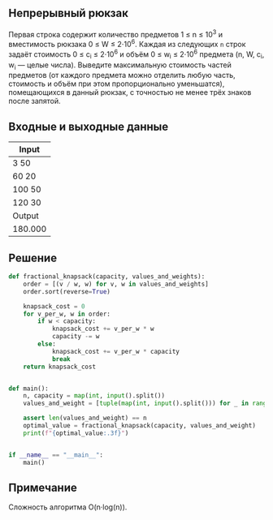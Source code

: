 ## Непрерывный рюкзак
Первая строка содержит количество предметов 1 ≤ n ≤ 10<sup>3</sup> и вместимость рюкзака 0 ≤ W ≤ 2⋅10<sup>6</sup>. Каждая из следующих `n` строк задаёт стоимость 0 ≤ c<sub>i</sub> ≤ 2⋅10<sup>6</sup> и объём 0 ≤ w<sub>i</sub> ≤ 2⋅10<sup>6</sup> предмета (n, W, c<sub>i</sub>, w<sub>i</sub> — целые числа). Выведите максимальную стоимость частей предметов (от каждого предмета можно отделить любую часть, стоимость и объём при этом пропорционально уменьшатся), помещающихся в данный рюкзак, с точностью не менее трёх знаков после запятой.
## Входные и выходные данные
| Input |
|---|
|3 50|
|60 20|
|100 50|
|120 30|
|Output|
|180.000|
## Решение
```python
def fractional_knapsack(capacity, values_and_weights):
    order = [(v / w, w) for v, w in values_and_weights]
    order.sort(reverse=True)

    knapsack_cost = 0
    for v_per_w, w in order:
        if w < capacity:
            knapsack_cost += v_per_w * w
            capacity -= w
        else:
            knapsack_cost += v_per_w * capacity
            break
    return knapsack_cost


def main():
    n, capacity = map(int, input().split())
    values_and_weight = [tuple(map(int, input().split())) for _ in range(n)]

    assert len(values_and_weight) == n
    optimal_value = fractional_knapsack(capacity, values_and_weight)
    print(f"{optimal_value:.3f}")


if __name__ == "__main__":
    main()
```
## Примечание
Сложность алгоритма O(n&#183;log(n)).

